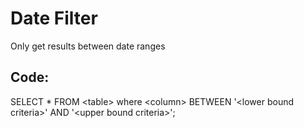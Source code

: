 
# Date Filter

Only get results between date ranges

## Code:

SELECT * FROM \<table\> where \<column\> BETWEEN '\<lower bound criteria\>' AND '\<upper bound criteria\>';  


